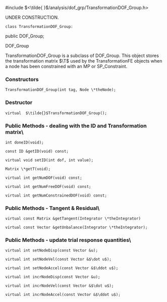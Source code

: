 \
#include $<\tilde{ }$/analysis/dof_grp/TransformationDOF_Group.h$>$

UNDER CONSTRUCTION.

```{.cpp}
class TransformationDOF_Group:
```
 public DOF_Group;


DOF_Group


TransformationDOF_Group is a subclass of DOF_Group. This object stores
the transformation matrix $\T$ used by the TransformationFE objects when
a node has been constrained with an MP or SP_Constraint.


### Constructors



```{.cpp}
TransformationDOF_Group(int tag, Node \*theNode);
```

### Destructor


```{.cpp}
virtual  $\tilde{}$TransformationDOF_Group();
```

### Public Methods - dealing with the ID and Transformation matrix\

```{.cpp}
int doneID(void);
```



```{.cpp}
const ID &getID(void) const;
```



```{.cpp}
virtual void setID(int dof, int value);
```



```{.cpp}
Matrix \*getT(void);
```



```{.cpp}
virtual int getNumDOF(void) const;
```



```{.cpp}
virtual int getNumFreeDOF(void) const;
```



```{.cpp}
virtual int getNumConstrainedDOF(void) const;
```

### Public Methods - Tangent & Residual\

```{.cpp}
virtual const Matrix &getTangent(Integrator \*theIntegrator)
```



```{.cpp}
virtual const Vector &getUnbalance(Integrator \*theIntegrator);
```


### Public Methods - update trial response quantities\

```{.cpp}
virtual int setNodeDisp(const Vector &u);
```



```{.cpp}
virtual int setNodeVel(const Vector &$\dot u$);
```



```{.cpp}
virtual int setNodeAccel(const Vector &$\ddot u$);
```



```{.cpp}
virtual int incrNodeDisp(const Vector &u);
```



```{.cpp}
virtual int incrNodeVel(const Vector &$\dot u$);
```



```{.cpp}
virtual int incrNodeAccel(const Vector &$\ddot u$);
```

